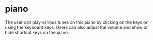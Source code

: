 # piano
The user can play various tunes on this piano by clicking on the keys or using the keyboard keys. Users can also adjust the volume and show or hide shortcut keys on the piano.
